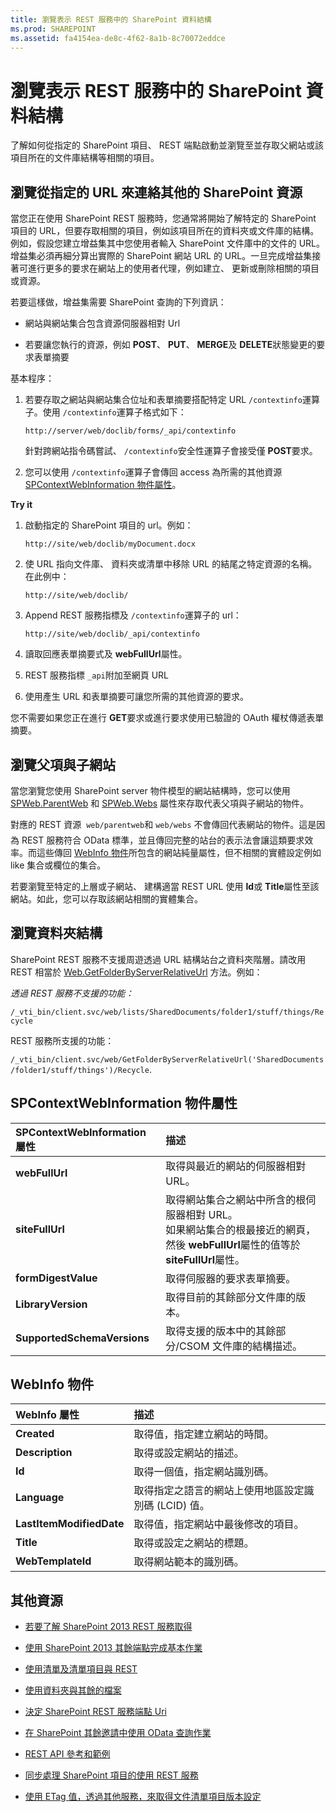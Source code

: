 ```yaml
---
title: 瀏覽表示 REST 服務中的 SharePoint 資料結構
ms.prod: SHAREPOINT
ms.assetid: fa4154ea-de8c-4f62-8a1b-8c70072eddce
---
```



# 瀏覽表示 REST 服務中的 SharePoint 資料結構
了解如何從指定的 SharePoint 項目、 REST 端點啟動並瀏覽至並存取父網站或該項目所在的文件庫結構等相關的項目。
## 瀏覽從指定的 URL 來連絡其他的 SharePoint 資源

當您正在使用 SharePoint REST 服務時，您通常將開始了解特定的 SharePoint 項目的 URL，但要存取相關的項目，例如該項目所在的資料夾或文件庫的結構。例如，假設您建立增益集其中您使用者輸入 SharePoint 文件庫中的文件的 URL。增益集必須再細分算出實際的 SharePoint 網站 URL 的 URL。一旦完成增益集接著可進行更多的要求在網站上的使用者代理，例如建立、 更新或刪除相關的項目或資源。
  
    
    
若要這樣做，增益集需要 SharePoint 查詢的下列資訊：
  
    
    

- 網站與網站集合包含資源伺服器相對 Url
    
  
- 若要讓您執行的資源，例如 **POST**、 **PUT**、 **MERGE**及 **DELETE**狀態變更的要求表單摘要
    
  
基本程序：
  
    
    

1. 若要存取之網站與網站集合位址和表單摘要搭配特定 URL  `/contextinfo`運算子。使用 `/contextinfo`運算子格式如下：
    
     `http://server/web/doclib/forms/_api/contextinfo`
    
    針對跨網站指令碼嘗試、  `/contextinfo`安全性運算子會接受僅 **POST**要求。
    
  
2. 您可以使用 `/contextinfo`運算子會傳回 access 為所需的其他資源 [SPContextWebInformation 物件屬性](#bk_props)。
    
  
 **Try it**
  
    
    

1. 啟動指定的 SharePoint 項目的 url。例如：
    
     `http://site/web/doclib/myDocument.docx`
    
  
2. 使 URL 指向文件庫、 資料夾或清單中移除 URL 的結尾之特定資源的名稱。在此例中：
    
     `http://site/web/doclib/`
    
  
3. Append REST 服務指標及 `/contextinfo`運算子的 url：
    
     `http://site/web/doclib/_api/contextinfo`
    
  
4. 讀取回應表單摘要式及 **webFullUrl**屬性。
    
  
5. REST 服務指標 `_api`附加至網頁 URL
    
  
6. 使用產生 URL 和表單摘要可讓您所需的其他資源的要求。
    
  
您不需要如果您正在進行 **GET**要求或進行要求使用已驗證的 OAuth 權杖傳遞表單摘要。
  
    
    

## 瀏覽父項與子網站
<a name="bk_sites"> </a>

當您瀏覽您使用 SharePoint server 物件模型的網站結構時，您可以使用 [SPWeb.ParentWeb](https://msdn.microsoft.com/library/Microsoft.SharePoint.SPWeb.ParentWeb.aspx) 和 [SPWeb.Webs](https://msdn.microsoft.com/library/Microsoft.SharePoint.SPWeb.Webs.aspx) 屬性來存取代表父項與子網站的物件。
  
    
    
對應的 REST 資源  `web/parentweb`和 `web/webs` 不會傳回代表網站的物件。這是因為 REST 服務符合 OData 標準，並且傳回完整的站台的表示法會讓這類要求效率。而這些傳回 [WebInfo 物件](#bk_webinfo)所包含的網站純量屬性，但不相關的實體設定例如 like 集合或欄位的集合。
  
    
    
若要瀏覽至特定的上層或子網站、 建構適當 REST URL 使用 **Id**或 **Title**屬性至該網站。如此，您可以存取該網站相關的實體集合。
  
    
    

## 瀏覽資料夾結構
<a name="bk_folders"> </a>

SharePoint REST 服務不支援周遊透過 URL 結構站台之資料夾階層。請改用 REST 相當於 [Web.GetFolderByServerRelativeUrl](https://msdn.microsoft.com/library/Microsoft.SharePoint.Client.Web.GetFolderByServerRelativeUrl.aspx) 方法。例如：
  
    
    
 *透過 REST 服務不支援的功能：* 
  
    
    
 `/_vti_bin/client.svc/web/lists/SharedDocuments/folder1/stuff/things/Recycle`
  
    
    
REST 服務所支援的功能：
  
    
    
 `/_vti_bin/client.svc/web/GetFolderByServerRelativeUrl('SharedDocuments/folder1/stuff/things')/Recycle`.
  
    
    

## SPContextWebInformation 物件屬性
<a name="bk_props"> </a>



|**SPContextWebInformation 屬性**|**描述**|
|:-----|:-----|
|**webFullUrl** <br/> |取得與最近的網站的伺服器相對 URL。 <br/> |
|**siteFullUrl** <br/> |取得網站集合之網站中所含的根伺服器相對 URL。 <br/> 如果網站集合的根最接近的網頁，然後 **webFullUrl**屬性的值等於 **siteFullUrl**屬性。 <br/> |
|**formDigestValue** <br/> |取得伺服器的要求表單摘要。 <br/> |
|**LibraryVersion** <br/> |取得目前的其餘部分文件庫的版本。 <br/> |
|**SupportedSchemaVersions** <br/> |取得支援的版本中的其餘部分/CSOM 文件庫的結構描述。 <br/> |
   

## WebInfo 物件
<a name="bk_webinfo"> </a>



|**WebInfo 屬性**|**描述**|
|:-----|:-----|
|**Created** <br/> |取得值，指定建立網站的時間。 <br/> |
|**Description** <br/> |取得或設定網站的描述。 <br/> |
|**Id** <br/> |取得一個值，指定網站識別碼。 <br/> |
|**Language** <br/> |取得指定之語言的網站上使用地區設定識別碼 (LCID) 值。 <br/> |
|**LastItemModifiedDate** <br/> |取得值，指定網站中最後修改的項目。 <br/> |
|**Title** <br/> |取得或設定之網站的標題。 <br/> |
|**WebTemplateId** <br/> |取得網站範本的識別碼。 <br/> |
   

## 其他資源
<a name="bk_addresources"> </a>


-  [若要了解 SharePoint 2013 REST 服務取得](get-to-know-the-sharepoint-2013-rest-service.md)
    
  
-  [使用 SharePoint 2013 其餘端點完成基本作業](complete-basic-operations-using-sharepoint-2013-rest-endpoints.md)
    
  
-  [使用清單及清單項目與 REST](working-with-lists-and-list-items-with-rest.md)
    
  
-  [使用資料夾與其餘的檔案](working-with-folders-and-files-with-rest.md)
    
  
-  [決定 SharePoint REST 服務端點 Uri](determine-sharepoint-rest-service-endpoint-uris.md)
    
  
-  [在 SharePoint 其餘邀請中使用 OData 查詢作業](use-odata-query-operations-in-sharepoint-rest-requests.md)
    
  
-  [REST API 參考和範例](http://msdn.microsoft.com/library/02128c70-9d27-4388-9374-a11bce68fdb8%28Office.15%29.aspx)
    
  
-  [同步處理 SharePoint 項目的使用 REST 服務](synchronize-sharepoint-items-using-the-rest-service.md)
    
  
-  [使用 ETag 值，透過其他服務，來取得文件清單項目版本設定](5f7e0579-46b7-44ab-b3b4-cdbc622dcd98.md)
    
  

  
    
    

